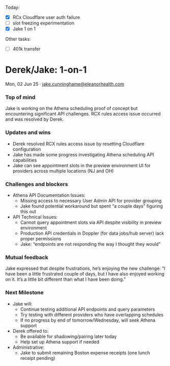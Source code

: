 Today:
  - [x] RCx Cloudflare user auth failure
  - [ ] slot freezing experimentation
  - [x] Jake 1 on 1

Other tasks:
  - [ ] 401k transfer

# Derek/Jake: 1-on-1

Mon, 02 Jun 25 · jake.cunninghame@eleanorhealth.com

### Top of mind

Jake is working on the Athena scheduling proof of concept but encountering significant API challenges. RCX rules access issue occurred and was resolved by Derek.

### Updates and wins

- Derek resolved RCX rules access issue by resetting Cloudflare configuration
- Jake has made some progress investigating Athena scheduling API capabilities
- Jake can see appointment slots in the preview environment UI for providers across multiple locations (NJ and OH)

### Challenges and blockers

- Athena API Documentation Issues:
  - Missing access to necessary User Admin API for provider grouping
  - Jake found potential workaround but spent “a couple days” figuring this out
- API Technical Issues:
  - Cannot query appointment slots via API despite visibility in preview environment
  - Production API credentials in Doppler (for data jobs/hub server) lack proper permissions
  - Jake: “endpoints are not responding the way I thought they would”

### Mutual feedback

Jake expressed that despite frustrations, he’s enjoying the new challenge: “I have been a little frustrated couple of days, but I have also enjoyed working on it. It’s a little bit different than what I have been doing.”

### Next Milestone

- Jake will:
  - Continue testing additional API endpoints and query parameters
  - Try testing with different providers who have overlapping schedules
  - If no progress by end of tomorrow/Wednesday, will seek Athena support
- Derek offered to:
  - Be available for shadowing/pairing later today
  - Help set up Athena support if needed
- Administrative:
  - Jake to submit remaining Boston expense receipts (one lunch receipt pending)

